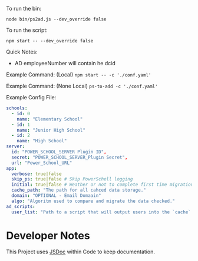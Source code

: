 To run the bin:

`node bin/ps2ad.js --dev_override false`

To run the script:

`npm start -- --dev_override false`

Quick Notes:

- AD employeeNumber will contain he dcid

Example Command: (Local)
`npm start -- -c './conf.yaml'`

Example Command: (None Local)
`ps-to-add -c './conf.yaml'`

Example Config File:

```yaml
schools:
  - id: 0
    name: "Elementary School"
  - id: 1
    name: "Junior High School"
  - id: 2
    name: "High School"
server:
  id: "POWER_SCHOOL_SERVER Plugin ID",
  secret: "POWER_SCHOOL_SERVER_Plugin Secret",
  url: "Power_School_URL"
app:
  verbose: true|false
  skip_ps: true|false # Skip PowerSchell logging
  initial: true|false # Weather or not to complete first time migration
  cache_path: "The path for all cahced data storage."
  domain: "OPTIONAL - Email Domaain"
  algo: "Algoritm used to compare and migrate the data checked."
ad_scripts:
  user_list: "Path to a script that will output users into the `cache` folder."
```

# Developer Notes

This Project uses [JSDoc](https://jsdoc.app/index.html) within Code to keep documentation.
